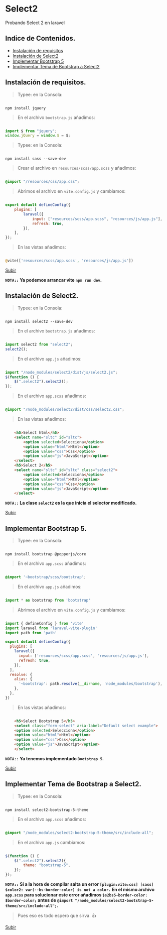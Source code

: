 # Select2
Probando Select 2 en laravel

<a name="top"></a>

## Indice de Contenidos.

- [Instalación de requisitos](#item1)
- [Instalación de Select2](#item2)
- [Implementar Bootstrap 5](#item3)
- [Implementar Tema de Bootstrap a Select2](#item4)

<a name="item1"></a>

## Instalación de requisitos.

> Typee: en la Consola:

```console

npm install jquery

```

> En el archivo `bootstrap.js` añadimos:

```js

import $ from "jquery";
window.jQuery = window.$ = $;

```

> Typee: en la Consola:

```console

npm install sass --save-dev

```

> Crear el archivo en `resources/scss/app.scss` y añadimos:

```scss

@import "/resources/css/app.css";

```

> Abrimos el archivo en `vite.config.js` y cambiamos:

```js

export default defineConfig({
    plugins: [
        laravel({
            input: ["resources/scss/app.scss", "resources/js/app.js"],
            refresh: true,
        }),
    ],
});

```

>En las vistas añadimos:

```php

@vite(['resources/scss/app.scss', 'resources/js/app.js'])

```

[Subir](#top)

**`NOTA::` Ya podemos arrancar vite `npm run dev`.**

<a name="item2"></a>

## Instalación de Select2.

> Typee: en la Consola:

```console

npm install select2 --save-dev

```

> En el archivo `bootstrap.js` añadimos:

```js

import select2 from "select2";
select2();

```

> En el archivo `app.js` añadimos:

```js

import "/node_modules/select2/dist/js/select2.js";
$(function () {
    $(".select2").select2();
});

```

> En el archivo `app.scss` añadimos:

```scss

@import "/node_modules/select2/dist/css/select2.css";

```

>En las vistas añadimos:

```html

    <h5>Select html</h5>
    <select name="sltc" id="sltc">
        <option selected>Selecciona</option>
        <option value="html">Html</option>
        <option value="css">Css</option>
        <option value="js">JavaScript</option>
    </select>
    <h5>Select 2</h5>
    <select name="sltc" id="sltc" class="select2">
        <option selected>Selecciona</option>
        <option value="html">Html</option>
        <option value="css">Css</option>
        <option value="js">JavaScript</option>
    </select>

```

**`NOTA::` La clase `select2` es la que inicia el selector modificado.**

[Subir](#top)

<a name="item3"></a>

## Implementar Bootstrap 5.

> Typee: en la Consola:

```console

npm install bootstrap @popperjs/core

```

> En el archivo `app.scss` añadimos:

```scss

@import '~bootstrap/scss/bootstrap';

```

> En el archivo `app.js` añadimos:

```js

import * as bootstrap from 'bootstrap'

```

> Abrimos el archivo en `vite.config.js` y cambiamos:

```js

import { defineConfig } from 'vite'
import laravel from 'laravel-vite-plugin'
import path from 'path'

export default defineConfig({
  plugins: [
    laravel({
      input: ['resources/scss/app.scss', 'resources/js/app.js'],
      refresh: true,
    }),
  ],
  resolve: {
    alias: {
      '~bootstrap': path.resolve(__dirname, 'node_modules/bootstrap'),
    },
  },
})
```

>En las vistas añadimos:

```html

    <h5>Select Bootstrap 5</h5>
    <select class="form-select" aria-label="Default select example">
    <option selected>Selecciona</option>
    <option value="html">Html</option>
    <option value="css">Css</option>
    <option value="js">JavaScript</option>
    </select>

```

**`NOTA::` Ya tenemos implementado `Bootstrap 5`.**

[Subir](#top)

<a name="item4"></a>

## Implementar Tema de Bootstrap a Select2.

> Typee: en la Consola:

```console

npm install select2-bootstrap-5-theme

```

> En el archivo `app.scss` añadimos:

```scss

@import "/node_modules/select2-bootstrap-5-theme/src/include-all";

```

> En el archivo `app.js` cambiamos:

```js

$(function () {
    $(".select2").select2({
        theme: "bootstrap-5",
    });
});

```

**`NOTA::` Si a la hora de compilar salta un error `[plugin:vite:css] [sass] $color2: var(--bs-border-color) is not a color.` En el mismo archivo `app.scss` para solucionar este error añadimos `$s2bs5-border-color: $border-color;` antes de `@import "/node_modules/select2-bootstrap-5-theme/src/include-all";`.**


>Pues eso es todo espero que sirva. 👍

[Subir](#top)

